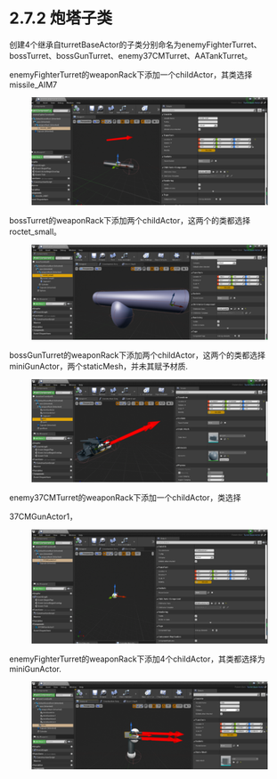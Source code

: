 # 2.7.2 炮塔子类

创建4个继承自turretBaseActor的子类分别命名为enemyFighterTurret、bossTurret、bossGunTurret、enemy37CMTurret、AATankTurret。

enemyFighterTurret的weaponRack下添加一个childActor，其类选择missile\_AIM7

<figure><img src="../../.gitbook/assets/image (185).png" alt=""><figcaption></figcaption></figure>

bossTurret的weaponRack下添加两个childActor，这两个的类都选择roctet\_small。

<figure><img src="../../.gitbook/assets/image (180).png" alt=""><figcaption></figcaption></figure>

bossGunTurret的weaponRack下添加两个childActor，这两个的类都选择miniGunActor，两个staticMesh，并未其赋予材质.

<figure><img src="../../.gitbook/assets/image (122).png" alt=""><figcaption></figcaption></figure>

enemy37CMTurret的weaponRack下添加一个childActor，类选择

37CMGunActor1，

<figure><img src="../../.gitbook/assets/image (145).png" alt=""><figcaption></figcaption></figure>

enemyFighterTurret的weaponRack下添加4个childActor，其类都选择为miniGunActor.

<figure><img src="../../.gitbook/assets/image (148).png" alt=""><figcaption></figcaption></figure>
